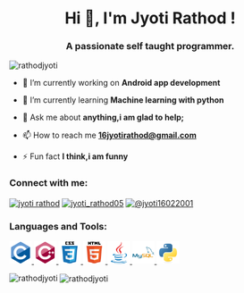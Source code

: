 <h1 align="center">Hi 👋, I'm Jyoti Rathod !</h1>
<h3 align="center">A passionate self taught programmer.</h3>

<p align="left"> <img src="https://komarev.com/ghpvc/?username=rathodjyoti&label=Profile%20views&color=0e75b6&style=flat" alt="rathodjyoti" /> </p>

- 🔭 I’m currently working on **Android app development**

- 🌱 I’m currently learning **Machine learning with python**

- 💬 Ask me about **anything,i am glad to help;**

- 📫 How to reach me **16jyotirathod@gmail.com**

- ⚡ Fun fact **I think,i am funny**

<h3 align="left">Connect with me:</h3>
<p align="left">
<a href="https://linkedin.com/in/jyoti rathod" target="blank"><img align="center" src="https://raw.githubusercontent.com/rahuldkjain/github-profile-readme-generator/master/src/images/icons/Social/linked-in-alt.svg" alt="jyoti rathod" height="30" width="40" /></a>
<a href="https://instagram.com/jyoti_rathod05" target="blank"><img align="center" src="https://raw.githubusercontent.com/rahuldkjain/github-profile-readme-generator/master/src/images/icons/Social/instagram.svg" alt="jyoti_rathod05" height="30" width="40" /></a>
<a href="https://www.hackerrank.com/@jyoti16022001" target="blank"><img align="center" src="https://raw.githubusercontent.com/rahuldkjain/github-profile-readme-generator/master/src/images/icons/Social/hackerrank.svg" alt="@jyoti16022001" height="30" width="40" /></a>
</p>

<h3 align="left">Languages and Tools:</h3>
<p align="left"> <a href="https://www.cprogramming.com/" target="_blank"> <img src="https://raw.githubusercontent.com/devicons/devicon/master/icons/c/c-original.svg" alt="c" width="40" height="40"/> </a> <a href="https://www.w3schools.com/cpp/" target="_blank"> <img src="https://raw.githubusercontent.com/devicons/devicon/master/icons/cplusplus/cplusplus-original.svg" alt="cplusplus" width="40" height="40"/> </a> <a href="https://www.w3schools.com/css/" target="_blank"> <img src="https://raw.githubusercontent.com/devicons/devicon/master/icons/css3/css3-original-wordmark.svg" alt="css3" width="40" height="40"/> </a> <a href="https://www.w3.org/html/" target="_blank"> <img src="https://raw.githubusercontent.com/devicons/devicon/master/icons/html5/html5-original-wordmark.svg" alt="html5" width="40" height="40"/> </a> <a href="https://www.java.com" target="_blank"> <img src="https://raw.githubusercontent.com/devicons/devicon/master/icons/java/java-original.svg" alt="java" width="40" height="40"/> </a> <a href="https://www.mysql.com/" target="_blank"> <img src="https://raw.githubusercontent.com/devicons/devicon/master/icons/mysql/mysql-original-wordmark.svg" alt="mysql" width="40" height="40"/> </a> <a href="https://www.python.org" target="_blank"> <img src="https://raw.githubusercontent.com/devicons/devicon/master/icons/python/python-original.svg" alt="python" width="40" height="40"/> </a> </p>

<p><img align="left" src="https://github-readme-stats.vercel.app/api/top-langs?username=rathodjyoti&show_icons=true&locale=en&layout=compact" alt="rathodjyoti" /></p>

<p>&nbsp;<img align="center" src="https://github-readme-stats.vercel.app/api?username=rathodjyoti&show_icons=true&locale=en" alt="rathodjyoti" /></p>
